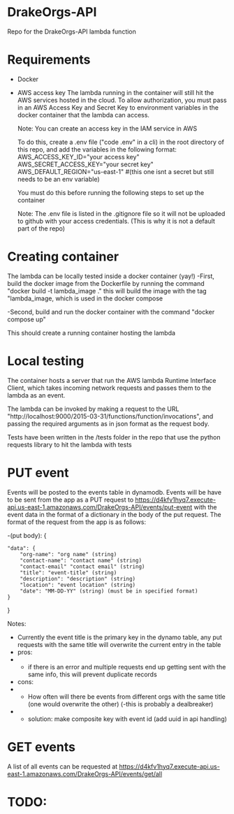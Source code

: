 # DrakeOrgs-API
Repo for the DrakeOrgs-API lambda function

# Requirements
- Docker
- AWS access key
    The lambda running in the container will still hit the AWS services hosted in the cloud. To allow authorization, you must pass in an AWS Access Key and Secret Key to environment variables in the docker container that the lambda can access. 

    Note: You can create an access key in the IAM service in AWS

    To do this, create a .env file ("code .env" in a cli) in the root directory of this repo, and add the variables in the following format:
        AWS_ACCESS_KEY_ID="your access key"
        AWS_SECRET_ACCESS_KEY="your secret key"
        AWS_DEFAULT_REGION="us-east-1" #(this one isnt a secret but still needs to be an env variable)

    You must do this before running the following steps to set up the container

    Note: The .env file is listed in the .gitignore file so it will not be uploaded to github with your access credentials. (This is why it is not a default part of the repo)


# Creating container
The lambda can be locally tested inside a docker container (yay!)
-First, build the docker image from the Dockerfile by running the command
    "docker build -t lambda_image ."
    this will build the image with the tag "lambda_image, which is used in the docker compose

-Second, build and run the docker container with the command
    "docker compose up"

This should create a running container hosting the lambda

# Local testing
The container hosts a server that run the AWS lambda Runtime Interface Client, which takes incoming network requests and passes them to the lambda as an event. 

The lambda can be invoked by making a request to the URL "http://localhost:9000/2015-03-31/functions/function/invocations", and passing the required arguments as in json format as the request body.

Tests have been written in the /tests folder in the repo that use the python requests library to hit the lambda with tests


# PUT event
Events will be posted to the events table in dynamodb. Events will be have to be sent from the app
as a PUT request to https://d4kfv1hyq7.execute-api.us-east-1.amazonaws.com/DrakeOrgs-API/events/put-event
with the event data in the format of a dictionary in the body of the put request. The format of the request from the app is as follows:

-(put body): {

    "data": {
        "org-name": "org name" (string)
        "contact-name": "contact name" (string)
        "contact-email" "contact email" (string)
        "title": "event-title" (string)
        "description": "description" (string)
        "location": "event location" (string)
        "date": "MM-DD-YY" (string) (must be in specified format)
    }
}

Notes:
- Currently the event title is the primary key in the dynamo table, any put requests with the same title will overwrite the current entry in the table
- pros:
- - if there is an error and multiple requests end up getting sent with the same info, this will prevent duplicate records
- cons:
- - How often will there be events from different orgs with the same title (one would overwrite the other) (-this is probably a dealbreaker)
 - - solution: make composite key with event id (add uuid in api handling)

# GET events
A list of all events can be requested at 
https://d4kfv1hyq7.execute-api.us-east-1.amazonaws.com/DrakeOrgs-API/events/get/all


# TODO:
